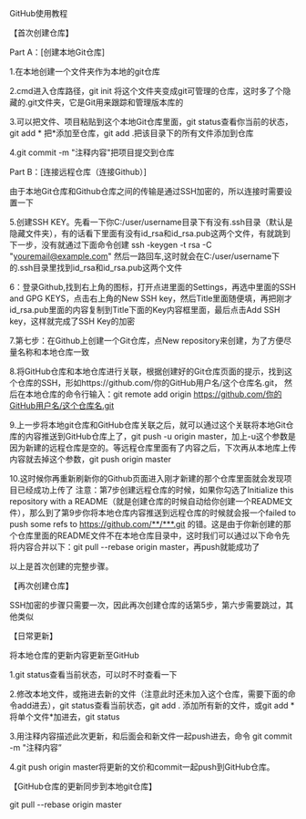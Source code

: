 ﻿GitHub使用教程 

【首次创建仓库】

Part A：[创建本地Git仓库]

1.在本地创建一个文件夹作为本地的git仓库

2.cmd进入仓库路径，git init 将这个文件夹变成git可管理的仓库，这时多了个隐藏的.git文件夹，它是Git用来跟踪和管理版本库的

3.可以把文件、项目粘贴到这个本地Git仓库里面，git status查看你当前的状态，git add * 把*添加至仓库，git add .把该目录下的所有文件添加到仓库

4.git commit -m "注释内容"把项目提交到仓库

Part B：[连接远程仓库（连接Github）]

由于本地Git仓库和Github仓库之间的传输是通过SSH加密的，所以连接时需要设置一下

5.创建SSH KEY。先看一下你C:/user/username目录下有没有.ssh目录（默认是隐藏文件夹），有的话看下里面有没有id_rsa和id_rsa.pub这两个文件，有就跳到下一步，没有就通过下面命令创建
ssh -keygen -t rsa -C "youremail@example.com"
然后一路回车,这时就会在C:/user/username下的.ssh目录里找到id_rsa和id_rsa.pub这两个文件

6：登录Github,找到右上角的图标，打开点进里面的Settings，再选中里面的SSH and GPG KEYS，点击右上角的New SSH key，然后Title里面随便填，再把刚才id_rsa.pub里面的内容复制到Title下面的Key内容框里面，最后点击Add SSH key，这样就完成了SSH Key的加密

7.第七步：在Github上创建一个Git仓库，点New repository来创建，为了方便尽量名称和本地仓库一致

8.将GitHub仓库和本地仓库进行关联，根据创建好的Git仓库页面的提示，找到这个仓库的SSH，形如https://github.com/你的GitHub用户名/这个仓库名.git， 然后在本地仓库的命令行输入：git remote add origin https://github.com/你的GitHub用户名/这个仓库名.git

9.上一步将本地git仓库和GitHub仓库关联之后，就可以通过这个关联将本地Git仓库的内容推送到GitHub仓库上了，git push -u origin master，加上-u这个参数是因为新建的远程仓库是空的。等远程仓库里面有了内容之后，下次再从本地库上传内容就去掉这个参数，git push origin master

10.这时候你再重新刷新你的Github页面进入刚才新建的那个仓库里面就会发现项目已经成功上传了
注意：第7步创建远程仓库的时候，如果你勾选了Initialize this repository with a README（就是创建仓库的时候自动给你创建一个README文件），那么到了第9步你将本地仓库内容推送到远程仓库的时候就会报一个failed to push some refs to  https://github.com/**/***.git 的错。这是由于你新创建的那个仓库里面的README文件不在本地仓库目录中，这时我们可以通过以下命令先将内容合并以下：git pull --rebase origin master，再push就能成功了


以上是首次创建的完整步骤。

【再次创建仓库】

SSH加密的步骤只需要一次，因此再次创建仓库的话第5步，第六步需要跳过，其他类似

【日常更新】

将本地仓库的更新内容更新至GitHub

1.git status查看当前状态，可以时不时查看一下

2.修改本地文件，或拖进去新的文件（注意此时还未加入这个仓库，需要下面的命令add进去），git status查看当前状态，git add . 添加所有新的文件，或git add * 将单个文件*加进去，git status

3.用注释内容描述此次更新，和后面会和新文件一起push进去，命令 git commit -m "注释内容”

4.git push origin master将更新的文价和commit一起push到GitHub仓库。


【GitHub仓库的更新同步到本地git仓库】

git pull --rebase origin master


